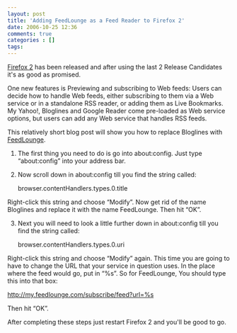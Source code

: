 ```yaml
---
layout: post
title: 'Adding FeedLounge as a Feed Reader to Firefox 2'
date: 2006-10-25 12:36
comments: true
categories : []
tags:
---
```

<a href="http://www.getfirefox.com">Firefox 2</a> has been released and after using the last 2 Release Candidates it's as good as promised.

One new features is Previewing and subscribing to Web feeds: Users can decide how to handle Web feeds, either subscribing to them via a Web service or in a standalone RSS reader, or adding them as Live Bookmarks. My Yahoo!, Bloglines and Google Reader come pre-loaded as Web service options, but users can add any Web service that handles RSS feeds.

This relatively short blog post will show you how to replace Bloglines with <a href="http://feedlounge.com">FeedLounge</a>.

1. The first thing you need to do is go into about:config. Just type “about:config” into your address bar.

2. Now scroll down in about:config till you find the string called:

    browser.contentHandlers.types.0.title

Right-click this string and choose “Modify”. Now get rid of the name Bloglines and replace it with the name FeedLounge. Then hit “OK”.

3. Next you will need to look a little further down in about:config till you find the string called:

    browser.contentHandlers.types.0.uri

Right-click this string and choose “Modify” again. This time you are going to have to change the URL that your service in question uses. In the place where the feed would go, put in “%s”. So for FeedLounge, You should type this into that box:

http://my.feedlounge.com/subscribe/feed?url=%s

Then hit “OK”.

After completing these steps just restart Firefox 2 and you'll be good to go.

